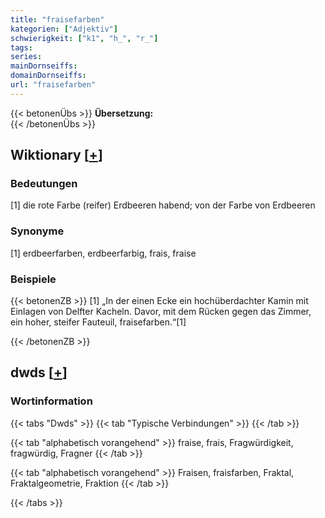 ```yaml
---
title: "fraisefarben"
kategorien: ["Adjektiv"]
schwierigkeit: ["k1", "h_", "r_"]
tags:
series:
mainDornseiffs:
domainDornseiffs:
url: "fraisefarben"
---
```


{{< betonenÜbs >}}
**Übersetzung:**  
{{< /betonenÜbs >}}

## Wiktionary [[+](https://de.wiktionary.org/wiki/fraisefarben)]

### Bedeutungen
[1] die rote Farbe (reifer) Erdbeeren habend; von der Farbe von Erdbeeren  

### Synonyme
[1] erdbeerfarben, erdbeerfarbig, frais, fraise  

### Beispiele
{{< betonenZB >}}
[1] „In der einen Ecke ein hochüberdachter Kamin mit Einlagen von Delfter Kacheln. Davor, mit dem Rücken gegen das Zimmer, ein hoher, steifer Fauteuil, fraisefarben.“[1]  

{{< /betonenZB >}}


## dwds [[+](https://www.dwds.de/wb/fraisefarben)]

### Wortinformation
{{< tabs "Dwds" >}}
{{< tab "Typische Verbindungen" >}}
{{< /tab >}}

{{< tab "alphabetisch vorangehend" >}}
fraise, frais, Fragwürdigkeit, fragwürdig, Fragner
{{< /tab >}}

{{< tab "alphabetisch vorangehend" >}}
Fraisen, fraisfarben, Fraktal, Fraktalgeometrie, Fraktion
{{< /tab >}}

{{< /tabs >}}

